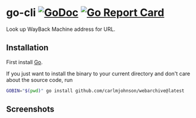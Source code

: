 # go-cli [![GoDoc](https://godoc.org/github.com/carlmjohnson/webarchive?status.svg)](https://godoc.org/github.com/carlmjohnson/webarchive) [![Go Report Card](https://goreportcard.com/badge/github.com/carlmjohnson/webarchive)](https://goreportcard.com/report/github.com/carlmjohnson/webarchive)

Look up WayBack Machine address for URL.

## Installation

First install [Go](http://golang.org).

If you just want to install the binary to your current directory and don't care about the source code, run

```bash
GOBIN="$(pwd)" go install github.com/carlmjohnson/webarchive@latest
```

## Screenshots

```
```
